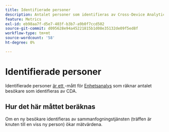 ```yaml
---
title: Identifierade personer
description: Antalet personer som identifieras av Cross-Device Analytics.
feature: Metrics
exl-id: eb98aa7f-d5e7-403f-b3b7-a9b0f7ccd502
source-git-commit: d095628e94a45221815b1d08e35132de09f5ed8f
workflow-type: tm+mt
source-wordcount: '58'
ht-degree: 0%

---
```


# Identifierade personer

Identifierade personer [är ett ](overview.md)-mått för [Enhetsanalys](../cda/overview.md) som räknar antalet besökare som identifieras av CDA.

## Hur det här måttet beräknas

Om en ny besökare identifieras av sammanfogningstjänsten (träffen är knuten till en viss ny person) ökar mätvärdena.

